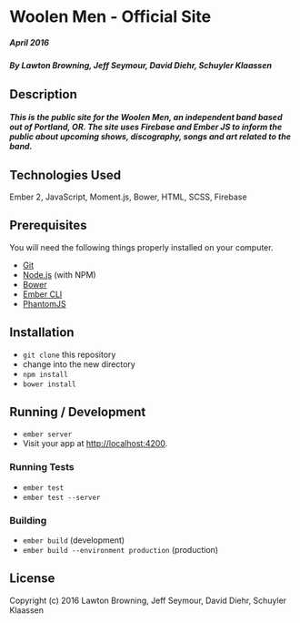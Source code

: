 # Woolen Men - Official Site
##### April 2016
##### By Lawton Browning, Jeff Seymour, David Diehr, Schuyler Klaassen

## Description
##### This is the public site for the Woolen Men, an independent band based out of Portland, OR. The site uses Firebase and Ember JS to inform the public about upcoming shows, discography, songs and art related to the band.

## Technologies Used
Ember 2, JavaScript, Moment.js, Bower, HTML, SCSS, Firebase

## Prerequisites

You will need the following things properly installed on your computer.

* [Git](http://git-scm.com/)
* [Node.js](http://nodejs.org/) (with NPM)
* [Bower](http://bower.io/)
* [Ember CLI](http://ember-cli.com/)
* [PhantomJS](http://phantomjs.org/)

## Installation

* `git clone` this repository
* change into the new directory
* `npm install`
* `bower install`

## Running / Development

* `ember server`
* Visit your app at [http://localhost:4200](http://localhost:4200).


### Running Tests

* `ember test`
* `ember test --server`

### Building

* `ember build` (development)
* `ember build --environment production` (production)

## License
Copyright (c) 2016 Lawton Browning, Jeff Seymour, David Diehr, Schuyler Klaassen
